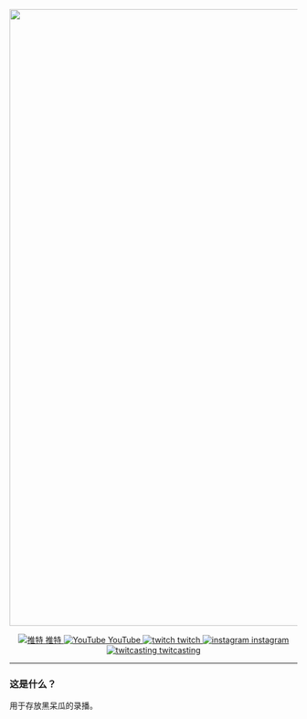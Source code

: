 <p align="center">
    <img src="https://jsd.cdn.zzko.cn/gh/soulmatelh/freeFQ@main/%E9%BB%91%E5%91%86%E7%93%9C.jpg" alt="雪宝" width=1080/>
</p>
<p align="center">
  <a href="https://twitter.com/hitome_hooo"><img src="https://jsd.cdn.zzko.cn/gh/soulmatelh/freeFQ@main/Twitter.ico" 
  alt="推特"> 推特 <a href="https://www.youtube.com/channel/UCW-54qFSvFWHpiTyEtM2H6Q"><img src="https://jsd.cdn.zzko.cn/gh/soulmatelh/freeFQ@main/Youtube.ico" alt="YouTube"> YouTube <a href="https://www.twitch.tv/hitome_chan"><img src="https://jsd.cdn.zzko.cn/gh/soulmatelh/freeFQ@main/Twitch.ico" alt="twitch"> twitch  <a href="https://www.instagram.com/hitome_hooo/"><img src="https://jsd.cdn.zzko.cn/gh/soulmatelh/freeFQ@main/Instagram.ico" alt="instagram"> instagram </a><a href="https://twitcasting.tv/hitome_hooo"><img src="https://jsd.cdn.zzko.cn/gh/soulmatelh/freeFQ@main/twitcasting.ico" alt="twitcasting"> twitcasting </a>
  </a>
</p>

---

### 这是什么？

用于存放黑呆瓜的录播。
